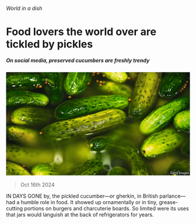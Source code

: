 ###### World in a dish

# Food lovers the world over are tickled by pickles 

##### On social media, preserved cucumbers are freshly trendy 

![image](images/20241019_CUP002.jpg) 

> Oct 16th 2024 

IN DAYS GONE by, the pickled cucumber—or gherkin, in British parlance—had a humble role in food. It showed up ornamentally or in tiny, grease-cutting portions on burgers and charcuterie boards. So limited were its uses that jars would languish at the back of refrigerators for years. 

